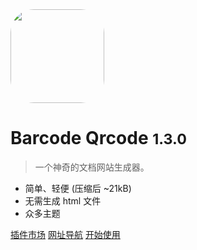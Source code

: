 <img width="150" style="border-radius:25%" src="https://p9-juejin.byteimg.com/tos-cn-i-k3u1fbpfcp/b4fdacffde654b5d8a7c2e7698b68b0c~tplv-k3u1fbpfcp-watermark.image">

# Barcode Qrcode <small>1.3.0</small>

> 一个神奇的文档网站生成器。

- 简单、轻便 (压缩后 ~21kB)
- 无需生成 html 文件
- 众多主题

[插件市场](https://docsify.js.org/#/zh-cn/cover)
[网址导航](https://info.lovewmf.com)
[开始使用](/guide/#效果演示)